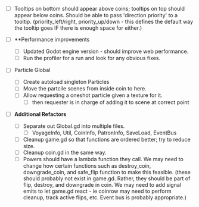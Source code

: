 
- [ ] Tooltips on bottom should appear above coins; tooltips on top should appear below coins. Should be able to pass 'direction priority' to a tooltip. (priority_left/right, priority_up/down - this defines the default way the tooltip goes IF there is enough space for either.)

- [ ] **Performance improvements
	- [ ] Updated Godot engine version - should improve web performance.
	- [ ] Run the profiler for a run and look for any obvious fixes.

- [ ] Particle Global
	- [ ] Create autoload singleton Particles
	- [ ] Move the partcile scenes from inside coin to here. 
	- [ ] Allow requesting a oneshot particle given a texture for it.
		- [ ] then requester is in charge of adding it to scene at correct point

- [ ] **Additional Refactors**
	- [ ] Separate out Global.gd into multiple files.
		- [ ] VoyageInfo, Util, CoinInfo, PatronInfo, SaveLoad, EventBus
	- [ ] Cleanup game.gd so that functions are ordered better; try to reduce size.
	- [ ] Cleanup coin.gd in the same way.
	- [ ] Powers should have a lambda function they call. We may need to change how certain functions such as destroy_coin, downgrade_coin, and safe_flip function to make this feasible. (these should probably not exist in game.gd. Rather, they should be part of flip, destroy, and downgrade in coin. We may need to add signal emits to let game.gd react - ie coinrow may need to perform cleanup, track active flips, etc. Event bus is probably appropriate.)